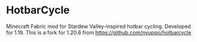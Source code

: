 # HotbarCycle
Minecraft Fabric mod for Stardew Valley-inspired hotbar cycling. Developed for 1.19.
This is a fork for 1.20.6 from https://github.com/nyuppo/hotbarcycle
